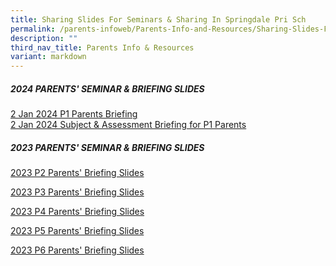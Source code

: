 ```yaml
---
title: Sharing Slides For Seminars & Sharing In Springdale Pri Sch
permalink: /parents-infoweb/Parents-Info-and-Resources/Sharing-Slides-For-Seminars-and-Sharing/
description: ""
third_nav_title: Parents Info & Resources
variant: markdown
---
```

#####  2024 PARENTS' SEMINAR &amp; BRIEFING SLIDES 
[2 Jan 2024 P1 Parents Briefing](/files/2_Jan_P1_Parents_Briefing.pdf)<br>
[2 Jan 2024 Subject &amp; Assessment Briefing for P1 Parents]([file://d1262pmoe01/media/2024%20Open%20Storage/EVENT/P1(2024)%20First%20Day%20of%20School/Resources%20for%20P1%20Parents%20(PG%20&amp;%20Website)/PDF%20files/2%20Jan%20Sub%20&amp;%20Assessment%20Briefing%20for%20P1%20Parents%202024.pdf])

#####  2023 PARENTS' SEMINAR &amp; BRIEFING SLIDES 
[2023 P2 Parents' Briefing Slides](/files/2023%20P2%20Parents'%20Briefing.pdf)

[2023 P3 Parents' Briefing Slides](/files/2023%20P3%20Parents'%20Briefing.pdf)

[2023 P4 Parents' Briefing Slides](/files/2023%20P4%20Parents'%20Briefing.pdf)

[2023 P5 Parents' Briefing Slides](/files/2023%20P5%20Parents'%20Briefing.pdf)

[2023 P6 Parents' Briefing Slides](/files/2023%20P6%20Parents'%20Briefing.pdf)